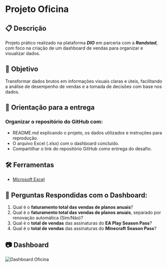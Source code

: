 # Projeto Oficina

## 📋 Descrição
Projeto prático realizado na plataforma ***DIO*** em parceria com a ***Randstad***, com foco na criação de um dashboard de vendas para organizar e visualizar dados.

## 🎯 Objetivo
Transformar dados brutos em informações visuais claras e úteis, facilitando a análise de desempenho de vendas e a tomada de decisões com base nos dados.

## 📝 Orientação para a entrega
### Organizar o repositório do GitHub com:
- README.md explicando o projeto, os dados utilizados e instruções para reprodução.
- O arquivo Excel (.xlsx) com o dashboard concluído.
- Compartilhar o link do repositório GitHub como entrega do desafio.

## 🛠️ Ferramentas
- [Microsoft Excel](https://www.microsoft.com/pt-br/microsoft-365/excel)

## 🤝 Perguntas Respondidas com o Dashboard:
1. Qual é o **faturamento total das vendas de planos anuais**?
2. Qual é o **faturamento total das vendas de planos anuais**, separado por renovação automática (Sim/Não)?
3. Qual é o **total de vendas** das assinaturas do **EA Play Season Pass**?
4. Qual é o **total de vendas** das assinaturas do **Minecraft Season Pass**?


## 📷 Dashboard
![Dashboard Oficina](projeto_oficina.png)


